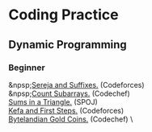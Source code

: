 # Coding Practice

## Dynamic Programming

### Beginner

&npsp;[Sereja and Suffixes.](http://codeforces.com/problemset/problem/368/B) (Codeforces) \
&npsp;[Count Subarrays.](https://www.codechef.com/problems/SUBINC) (Codechef) \
[Sums in a Triangle.](http://www.spoj.com/problems/SUMITR/) (SPOJ) \
[Kefa and First Steps.](http://codeforces.com/problemset/problem/580/A) (Codeforces) \
[Bytelandian Gold Coins.](https://www.codechef.com/problems/COINS) (Codechef) \
